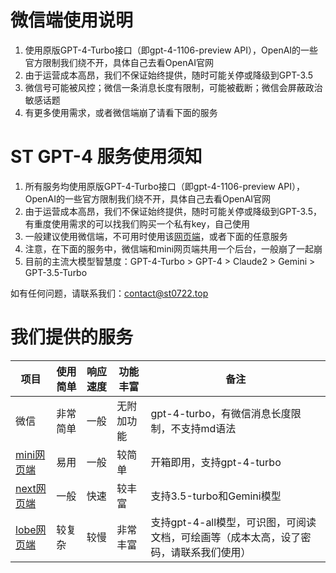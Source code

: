 # 微信端使用说明
1. 使用原版GPT-4-Turbo接口（即gpt-4-1106-preview API），OpenAI的一些官方限制我们绕不开，具体自己去看OpenAI官网
2. 由于运营成本高昂，我们不保证始终提供，随时可能关停或降级到GPT-3.5
3. 微信号可能被风控；微信一条消息长度有限制，可能被截断；微信会屏蔽政治敏感话题
4. 有更多使用需求，或者微信端崩了请看下面的服务

# ST GPT-4 服务使用须知
1. 所有服务均使用原版GPT-4-Turbo接口（即gpt-4-1106-preview API），OpenAI的一些官方限制我们绕不开，具体自己去看OpenAI官网
2. 由于运营成本高昂，我们不保证始终提供，随时可能关停或降级到GPT-3.5，有重度使用需求的可以找我们购买一个私有key，自己使用
3. 一般建议使用微信端，不可用时使用该[网页端](https://chat.st0722.top)，或者下面的任意服务
4. 注意，在下面的服务中，微信端和mini网页端共用一个后台，一般崩了一起崩
5. 目前的主流大模型智慧度：GPT-4-Turbo > GPT-4 > Claude2 > Gemini > GPT-3.5-Turbo

如有任何问题，请联系我们：[contact@st0722.top](mailto:contact@st0722.top)

# 我们提供的服务
| 项目               | 使用简单     | 响应速度 | 功能丰富     | 备注                                      |
| ------------------ | ------------ | -------- | ------------ | ----------------------------------------- |
| 微信               | 非常简单     | 一般     | 无附加功能   | gpt-4-turbo，有微信消息长度限制，不支持md语法 |
| [mini网页端](https://chat.st0722.top) | 易用         | 一般     | 较简单       | 开箱即用，支持gpt-4-turbo                |
| [next网页端](https://next.st0722.top) | 一般         | 快速     | 较丰富       | 支持3.5-turbo和Gemini模型                 |
| [lobe网页端](https://lobe.st0722.top) | 较复杂       | 较慢     | 非常丰富     | 支持gpt-4-all模型，可识图，可阅读文档，可绘画等（成本太高，设了密码，请联系我们使用） |

